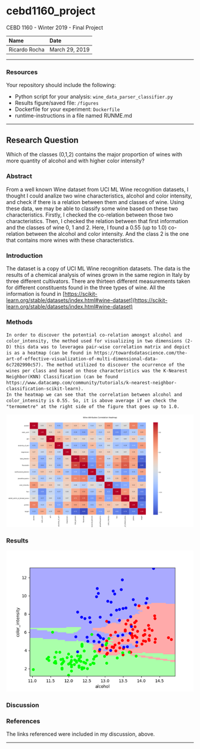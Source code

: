 # cebd1160_project
CEBD 1160 - Winter 2019 - Final Project

| Name | Date |
|:-------|:---------------|
|Ricardo Rocha| March 29, 2019|

-----

### Resources
Your repository should include the following:

- Python script for your analysis: `wine_data_parser_classifier.py`
- Results figure/saved file: `/figures`
- Dockerfile for your experiment: `Dockerfile`
- runtime-instructions in a file named RUNME.md

-----

## Research Question
Which of the classes (0,1,2) contains the major proportion of wines with more quantity of alcohol and with higher color intensity?

### Abstract

From a well known Wine dataset from UCI ML Wine recognition datasets, I thought I could analize two wine characteristics, alcohol and color intensity, and check if there is a relation between them and classes of wine. Using these data, we may be able to classify some wine based on these two characteristics. Firstly, I checked the co-relation between those two characteristics. Then, I checked the relation between that first information and the classes of wine 0, 1 and 2. Here, I found a 0.55 (up to 1.0) co-relation between the alcohol and color intensity. And the class 2 is the one that contains more wines with these characteristics.


### Introduction

The dataset is a copy of UCI ML Wine recognition datasets. The data is the results of a chemical analysis of wines grown in the same region in Italy by three different cultivators. There are thirteen different measurements taken for different constituents found in the three types of wine. All the information is found in [https://scikit-learn.org/stable/datasets/index.html#wine-dataset](https://scikit-learn.org/stable/datasets/index.html#wine-dataset)

### Methods

	In order to discover the potential co-relation amongst alcohol and color_intensity, the method used for visualizing in two dimensions (2-D) this data was to leveragea pair-wise correlation matrix and depict is as a heatmap (can be found in https://towardsdatascience.com/the-art-of-effective-visualization-of-multi-dimensional-data-6c7202990c57). The method utilized to discover the ocurrence of the wines per class and based on those characteristics was the K-Nearest Neighbor(KNN) Classification (can be found https://www.datacamp.com/community/tutorials/k-nearest-neighbor-classification-scikit-learn). 
	In the heatmap we can see that the correlation between alcohol and color_intensity is 0.55. So, it is above average if we check the "termometre" at the right side of the figure that goes up to 1.0. 

![Wine_Attributes_Correlation_Heatmap](./figures/Wine_Attributes_Correlation_Heatmap.png)

### Results

![KNN_wine-alcohol_color_intensity](./figures/KNN_wine-alcohol_color_intensity.png)

### Discussion


### References

The links referenced were included in my discussion, above.

-------
